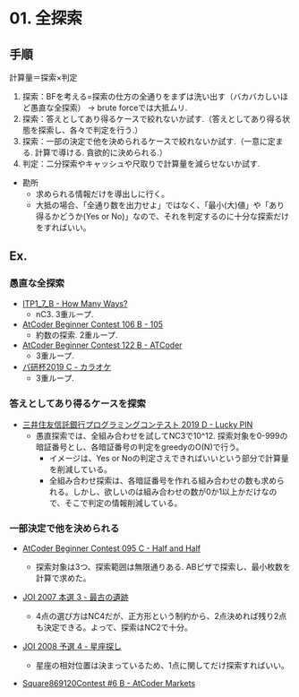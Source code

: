 # 01. 全探索

## 手順
計算量＝探索×判定
1. 探索：BFを考える=探索の仕方の全通りをまずは洗い出す（バカバカしいほど愚直な全探索） → brute forceでは大抵ムリ.  
2. 探索：答えとしてあり得るケースで絞れないか試す.（答えとしてあり得る状態を探索し、各々で判定を行う.）
3. 探索：一部の決定で他を決められるケースで絞れないか試す.（一意に定まる. 計算で導ける. 貪欲的に決められる.）
4. 判定：二分探索やキャッシュや尺取りで計算量を減らせないか試す.

- 勘所
  - 求められる情報だけを導出しに行く。
  - 大抵の場合、「全通り数を出力せよ」ではなく、「最小(大)値」や「あり得るかどうか(Yes or No)」なので、それを判定するのに十分な探索だけをすればいい。

## Ex.
### 愚直な全探索
- [ITP1_7_B - How Many Ways?](https://judge.u-aizu.ac.jp/onlinejudge/review.jsp?rid=6562334)
  - nC3. 3重ループ.
- [AtCoder Beginner Contest 106 B - 105](https://atcoder.jp/contests/abc106/submissions/31403763)
  - 約数の探索. 2重ループ.
- [AtCoder Beginner Contest 122 B - ATCoder](https://atcoder.jp/contests/abc122/submissions/31407704)
  - 3重ループ.
- [パ研杯2019 C - カラオケ](https://atcoder.jp/contests/pakencamp-2019-day3/submissions/31408046)
  - 3重ループ.

### 答えとしてあり得るケースを探索
- [三井住友信託銀行プログラミングコンテスト 2019 D - Lucky PIN](https://atcoder.jp/contests/sumitrust2019/submissions/31411451)
  - 愚直探索では、全組み合わせを試してNC3で10^12. 探索対象を0-999の暗証番号とし、各暗証番号の判定をgreedyのO(N)で行う。
    - イメージは、Yes or Noの判定さえできればいいという部分で計算量を削減している。
    - 全組み合わせ探索は、各暗証番号を作れる組み合わせの数も求められる。しかし、欲しいのは組み合わせの数が0か1以上かだけなので、そこで判定の情報削減している。


### 一部決定で他を決められる
- [AtCoder Beginner Contest 095 C - Half and Half](https://atcoder.jp/contests/abc095/submissions/31410841)
  - 探索対象は3つ、探索範囲は無限通りある. ABピザで探索し、最小枚数を計算で求めた。
- [JOI 2007 本選 3 - 最古の遺跡](https://atcoder.jp/contests/joi2007ho/submissions/31416437)
  - 4点の選び方はNC4だが、正方形という制約から、2点決めれば残り2点も決定できる。よって、探索はNC2で十分。
- [JOI 2008 予選 4 - 星座探し](https://atcoder.jp/contests/joi2008yo/submissions/31456921)
  - 星座の相対位置は決まっているため、1点に関してだけ探索すればいい。

- [Square869120Contest #6 B - AtCoder Markets]()


